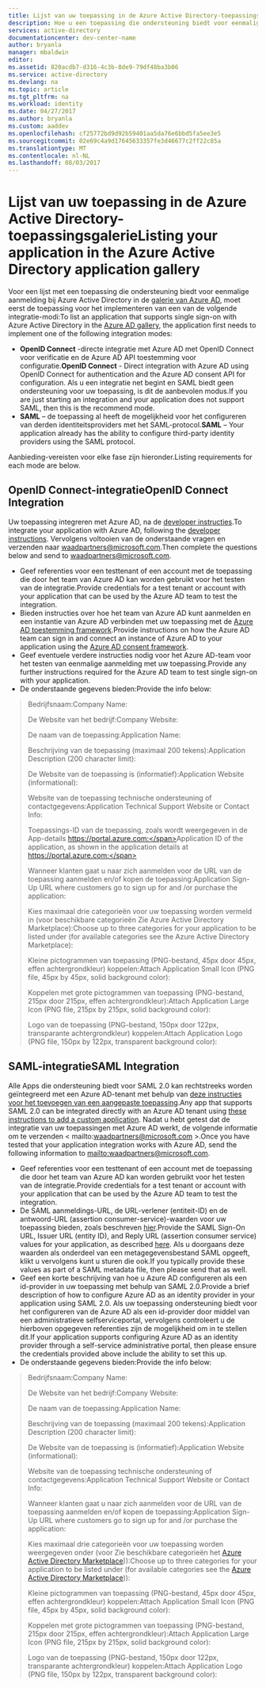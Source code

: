 ```yaml
---
title: Lijst van uw toepassing in de Azure Active Directory-toepassingsgalerie
description: Hoe u een toepassing die ondersteuning biedt voor eenmalige aanmelding in de galerie van Azure Active Directory | Microsoft Azure
services: active-directory
documentationcenter: dev-center-name
author: bryanla
manager: mbaldwin
editor: 
ms.assetid: 820acdb7-d316-4c3b-8de9-79df48ba3b06
ms.service: active-directory
ms.devlang: na
ms.topic: article
ms.tgt_pltfrm: na
ms.workload: identity
ms.date: 04/27/2017
ms.author: bryanla
ms.custom: aaddev
ms.openlocfilehash: cf25772bd9d92b59401aa5da76e6bbd5fa5ee3e5
ms.sourcegitcommit: 02e69c4a9d17645633357fe3d46677c2ff22c85a
ms.translationtype: MT
ms.contentlocale: nl-NL
ms.lasthandoff: 08/03/2017
---
```

# <a name="listing-your-application-in-the-azure-active-directory-application-gallery"></a><span data-ttu-id="3432f-103">Lijst van uw toepassing in de Azure Active Directory-toepassingsgalerie</span><span class="sxs-lookup"><span data-stu-id="3432f-103">Listing your application in the Azure Active Directory application gallery</span></span>
<span data-ttu-id="3432f-104">Voor een lijst met een toepassing die ondersteuning biedt voor eenmalige aanmelding bij Azure Active Directory in de [galerie van Azure AD](https://azure.microsoft.com/marketplace/active-directory/all/), moet eerst de toepassing voor het implementeren van een van de volgende integratie-modi:</span><span class="sxs-lookup"><span data-stu-id="3432f-104">To list an application that supports single sign-on with Azure Active Directory in the [Azure AD gallery](https://azure.microsoft.com/marketplace/active-directory/all/), the application first needs to implement one of the following integration modes:</span></span>

* <span data-ttu-id="3432f-105">**OpenID Connect** -directe integratie met Azure AD met OpenID Connect voor verificatie en de Azure AD API toestemming voor configuratie.</span><span class="sxs-lookup"><span data-stu-id="3432f-105">**OpenID Connect** - Direct integration with Azure AD using OpenID Connect for authentication and the Azure AD consent API for configuration.</span></span> <span data-ttu-id="3432f-106">Als u een integratie net begint en SAML biedt geen ondersteuning voor uw toepassing, is dit de aanbevolen modus.</span><span class="sxs-lookup"><span data-stu-id="3432f-106">If you are just starting an integration and your application does not support SAML, then this is the recommend mode.</span></span>
* <span data-ttu-id="3432f-107">**SAML** – de toepassing al heeft de mogelijkheid voor het configureren van derden identiteitsproviders met het SAML-protocol.</span><span class="sxs-lookup"><span data-stu-id="3432f-107">**SAML** – Your application already has the ability to configure third-party identity providers using the SAML protocol.</span></span>

<span data-ttu-id="3432f-108">Aanbieding-vereisten voor elke fase zijn hieronder.</span><span class="sxs-lookup"><span data-stu-id="3432f-108">Listing requirements for each mode are below.</span></span>

## <a name="openid-connect-integration"></a><span data-ttu-id="3432f-109">OpenID Connect-integratie</span><span class="sxs-lookup"><span data-stu-id="3432f-109">OpenID Connect Integration</span></span>
<span data-ttu-id="3432f-110">Uw toepassing integreren met Azure AD, na de [developer instructies](active-directory-authentication-scenarios.md).</span><span class="sxs-lookup"><span data-stu-id="3432f-110">To integrate your application with Azure AD, following the [developer instructions](active-directory-authentication-scenarios.md).</span></span> <span data-ttu-id="3432f-111">Vervolgens voltooien van de onderstaande vragen en verzenden naar waadpartners@microsoft.com.</span><span class="sxs-lookup"><span data-stu-id="3432f-111">Then complete the questions below and send to waadpartners@microsoft.com.</span></span>

* <span data-ttu-id="3432f-112">Geef referenties voor een testtenant of een account met de toepassing die door het team van Azure AD kan worden gebruikt voor het testen van de integratie.</span><span class="sxs-lookup"><span data-stu-id="3432f-112">Provide credentials for a test tenant or account with your application that can be used by the Azure AD team to test the integration.</span></span>  
* <span data-ttu-id="3432f-113">Bieden instructies over hoe het team van Azure AD kunt aanmelden en een instantie van Azure AD verbinden met uw toepassing met de [Azure AD toestemming framework](active-directory-integrating-applications.md#overview-of-the-consent-framework).</span><span class="sxs-lookup"><span data-stu-id="3432f-113">Provide instructions on how the Azure AD team can sign in and connect an instance of Azure AD to your application using the [Azure AD consent framework](active-directory-integrating-applications.md#overview-of-the-consent-framework).</span></span> 
* <span data-ttu-id="3432f-114">Geef eventuele verdere instructies nodig voor het Azure AD-team voor het testen van eenmalige aanmelding met uw toepassing.</span><span class="sxs-lookup"><span data-stu-id="3432f-114">Provide any further instructions required for the Azure AD team to test single sign-on with your application.</span></span> 
* <span data-ttu-id="3432f-115">De onderstaande gegevens bieden:</span><span class="sxs-lookup"><span data-stu-id="3432f-115">Provide the info below:</span></span>

> <span data-ttu-id="3432f-116">Bedrijfsnaam:</span><span class="sxs-lookup"><span data-stu-id="3432f-116">Company Name:</span></span>
> 
> <span data-ttu-id="3432f-117">De Website van het bedrijf:</span><span class="sxs-lookup"><span data-stu-id="3432f-117">Company Website:</span></span>
> 
> <span data-ttu-id="3432f-118">De naam van de toepassing:</span><span class="sxs-lookup"><span data-stu-id="3432f-118">Application Name:</span></span>
> 
> <span data-ttu-id="3432f-119">Beschrijving van de toepassing (maximaal 200 tekens):</span><span class="sxs-lookup"><span data-stu-id="3432f-119">Application Description (200 character limit):</span></span>
> 
> <span data-ttu-id="3432f-120">De Website van de toepassing is (informatief):</span><span class="sxs-lookup"><span data-stu-id="3432f-120">Application Website (informational):</span></span>
> 
> <span data-ttu-id="3432f-121">Website van de toepassing technische ondersteuning of contactgegevens:</span><span class="sxs-lookup"><span data-stu-id="3432f-121">Application Technical Support Website or Contact Info:</span></span>
> 
> <span data-ttu-id="3432f-122">Toepassings-ID van de toepassing, zoals wordt weergegeven in de App-details https://portal.azure.com:</span><span class="sxs-lookup"><span data-stu-id="3432f-122">Application  ID of the application, as shown in the application details at https://portal.azure.com:</span></span>
> 
> <span data-ttu-id="3432f-123">Wanneer klanten gaat u naar zich aanmelden voor de URL van de toepassing aanmelden en/of kopen de toepassing:</span><span class="sxs-lookup"><span data-stu-id="3432f-123">Application Sign-Up URL where customers go to sign up for and /or purchase the application:</span></span>
> 
> <span data-ttu-id="3432f-124">Kies maximaal drie categorieën voor uw toepassing worden vermeld in (voor beschikbare categorieën Zie Azure Active Directory Marketplace):</span><span class="sxs-lookup"><span data-stu-id="3432f-124">Choose up to three categories for your application to be listed under (for available categories see the Azure Active Directory Marketplace):</span></span>
> 
> <span data-ttu-id="3432f-125">Kleine pictogrammen van toepassing (PNG-bestand, 45px door 45px, effen achtergrondkleur) koppelen:</span><span class="sxs-lookup"><span data-stu-id="3432f-125">Attach Application Small Icon (PNG file, 45px by 45px, solid background color):</span></span>
> 
> <span data-ttu-id="3432f-126">Koppelen met grote pictogrammen van toepassing (PNG-bestand, 215px door 215px, effen achtergrondkleur):</span><span class="sxs-lookup"><span data-stu-id="3432f-126">Attach Application Large Icon (PNG file, 215px by 215px, solid background color):</span></span>
> 
> <span data-ttu-id="3432f-127">Logo van de toepassing (PNG-bestand, 150px door 122px, transparante achtergrondkleur) koppelen:</span><span class="sxs-lookup"><span data-stu-id="3432f-127">Attach Application Logo (PNG file, 150px by 122px, transparent background color):</span></span>
> 
> 

## <a name="saml-integration"></a><span data-ttu-id="3432f-128">SAML-integratie</span><span class="sxs-lookup"><span data-stu-id="3432f-128">SAML Integration</span></span>
<span data-ttu-id="3432f-129">Alle Apps die ondersteuning biedt voor SAML 2.0 kan rechtstreeks worden geïntegreerd met een Azure AD-tenant met behulp van [deze instructies voor het toevoegen van een aangepaste toepassing](../active-directory-saas-custom-apps.md).</span><span class="sxs-lookup"><span data-stu-id="3432f-129">Any app that supports SAML 2.0 can be integrated directly with an Azure AD tenant using [these instructions to add a custom application](../active-directory-saas-custom-apps.md).</span></span> <span data-ttu-id="3432f-130">Nadat u hebt getest dat de integratie van uw toepassingen met Azure AD werkt, de volgende informatie om te verzenden < mailto:waadpartners@microsoft.com >.</span><span class="sxs-lookup"><span data-stu-id="3432f-130">Once you have tested that your application integration works with Azure AD, send the following information to <mailto:waadpartners@microsoft.com>.</span></span>

* <span data-ttu-id="3432f-131">Geef referenties voor een testtenant of een account met de toepassing die door het team van Azure AD kan worden gebruikt voor het testen van de integratie.</span><span class="sxs-lookup"><span data-stu-id="3432f-131">Provide credentials for a test tenant or account with your application that can be used by the Azure AD team to test the integration.</span></span>  
* <span data-ttu-id="3432f-132">De SAML aanmeldings-URL, de URL-verlener (entiteit-ID) en de antwoord-URL (assertion consumer-service)-waarden voor uw toepassing bieden, zoals beschreven [hier](../active-directory-saas-custom-apps.md).</span><span class="sxs-lookup"><span data-stu-id="3432f-132">Provide the SAML Sign-On URL, Issuer URL (entity ID), and Reply URL (assertion consumer service) values for your application, as described [here](../active-directory-saas-custom-apps.md).</span></span> <span data-ttu-id="3432f-133">Als u doorgaans deze waarden als onderdeel van een metagegevensbestand SAML opgeeft, klikt u vervolgens kunt u sturen die ook.</span><span class="sxs-lookup"><span data-stu-id="3432f-133">If you typically provide these values as part of a SAML metadata file, then please send that as well.</span></span>
* <span data-ttu-id="3432f-134">Geef een korte beschrijving van hoe u Azure AD configureren als een id-provider in uw toepassing met behulp van SAML 2.0.</span><span class="sxs-lookup"><span data-stu-id="3432f-134">Provide a brief description of how to configure Azure AD as an identity provider in your application using SAML 2.0.</span></span> <span data-ttu-id="3432f-135">Als uw toepassing ondersteuning biedt voor het configureren van de Azure AD als een id-provider door middel van een administratieve selfserviceportal, vervolgens controleert u de hierboven opgegeven referenties zijn de mogelijkheid om in te stellen dit.</span><span class="sxs-lookup"><span data-stu-id="3432f-135">If your application supports configuring Azure AD as an identity provider through a self-service administrative portal, then please ensure the credentials provided above include the ability to set this up.</span></span>
* <span data-ttu-id="3432f-136">De onderstaande gegevens bieden:</span><span class="sxs-lookup"><span data-stu-id="3432f-136">Provide the info below:</span></span>

> <span data-ttu-id="3432f-137">Bedrijfsnaam:</span><span class="sxs-lookup"><span data-stu-id="3432f-137">Company Name:</span></span>
> 
> <span data-ttu-id="3432f-138">De Website van het bedrijf:</span><span class="sxs-lookup"><span data-stu-id="3432f-138">Company Website:</span></span>
> 
> <span data-ttu-id="3432f-139">De naam van de toepassing:</span><span class="sxs-lookup"><span data-stu-id="3432f-139">Application Name:</span></span>
> 
> <span data-ttu-id="3432f-140">Beschrijving van de toepassing (maximaal 200 tekens):</span><span class="sxs-lookup"><span data-stu-id="3432f-140">Application Description (200 character limit):</span></span>
> 
> <span data-ttu-id="3432f-141">De Website van de toepassing is (informatief):</span><span class="sxs-lookup"><span data-stu-id="3432f-141">Application Website (informational):</span></span>
> 
> <span data-ttu-id="3432f-142">Website van de toepassing technische ondersteuning of contactgegevens:</span><span class="sxs-lookup"><span data-stu-id="3432f-142">Application Technical Support Website or Contact Info:</span></span>
> 
> <span data-ttu-id="3432f-143">Wanneer klanten gaat u naar zich aanmelden voor de URL van de toepassing aanmelden en/of kopen de toepassing:</span><span class="sxs-lookup"><span data-stu-id="3432f-143">Application Sign-Up URL where customers go to sign up for and /or purchase the application:</span></span>
> 
> <span data-ttu-id="3432f-144">Kies maximaal drie categorieën voor uw toepassing worden weergegeven onder (voor Zie beschikbare categorieën het [Azure Active Directory Marketplace](https://azure.microsoft.com/marketplace/active-directory/))):</span><span class="sxs-lookup"><span data-stu-id="3432f-144">Choose up to three categories for your application to be listed under (for available categories see the [Azure Active Directory Marketplace](https://azure.microsoft.com/marketplace/active-directory/))):</span></span>
> 
> <span data-ttu-id="3432f-145">Kleine pictogrammen van toepassing (PNG-bestand, 45px door 45px, effen achtergrondkleur) koppelen:</span><span class="sxs-lookup"><span data-stu-id="3432f-145">Attach Application Small Icon (PNG file, 45px by 45px, solid background color):</span></span>
> 
> <span data-ttu-id="3432f-146">Koppelen met grote pictogrammen van toepassing (PNG-bestand, 215px door 215px, effen achtergrondkleur):</span><span class="sxs-lookup"><span data-stu-id="3432f-146">Attach Application Large Icon (PNG file, 215px by 215px, solid background color):</span></span>
> 
> <span data-ttu-id="3432f-147">Logo van de toepassing (PNG-bestand, 150px door 122px, transparante achtergrondkleur) koppelen:</span><span class="sxs-lookup"><span data-stu-id="3432f-147">Attach Application Logo (PNG file, 150px by 122px, transparent background color):</span></span>
> 
> 

